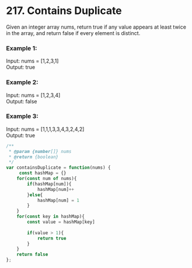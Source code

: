 # 217. Contains Duplicate

Given an integer array nums, return true if any value appears at least twice in the array, and return false if every element is distinct.


### Example 1:
Input: nums = [1,2,3,1]<br>
Output: true<br>

### Example 2:
Input: nums = [1,2,3,4]<br>
Output: false<br>

### Example 3:
Input: nums = [1,1,1,3,3,4,3,2,4,2]<br>
Output: true<br>

```js
/**
 * @param {number[]} nums
 * @return {boolean}
 */
var containsDuplicate = function(nums) {
     const hashMap = {}
    for(const num of nums){
        if(hashMap[num]){
            hashMap[num]++
        }else{
            hashMap[num] = 1 
        }
    }
    for(const key in hashMap){
        const value = hashMap[key]
        
        if(value > 1){
            return true
        }
    }
    return false
};
```